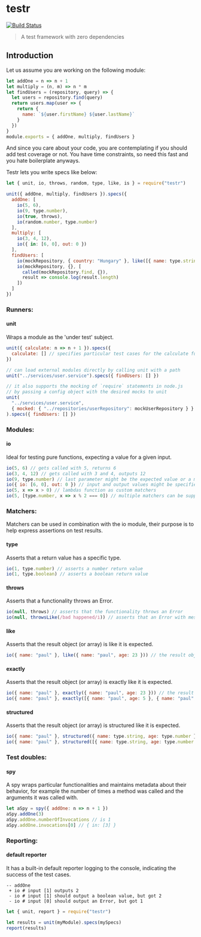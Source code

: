 # testr

[![Build Status](https://travis-ci.org/xasdx/testr.svg?branch=master)](https://travis-ci.org/xasdx/testr)

> A test framework with zero dependencies

## Introduction

Let us assume you are working on the following module:

```javascript
let addOne = n => n + 1
let multiply = (n, m) => n * m
let findUsers = (repository, query) => {
  let users = repository.find(query)
  return users.map(user => {
    return {
      name: `${user.firstName} ${user.lastName}`
    }
  })
}
module.exports = { addOne, multiply, findUsers }
```

And since you care about your code, you are contemplating if you should add test coverage or not.
You have time constraints, so need this fast and you hate boilerplate anyways.

Testr lets you write specs like below:

```javascript
let { unit, io, throws, random, type, like, is } = require("testr")

unit({ addOne, multiply, findUsers }).specs({
  addOne: [
    io(5, 6),
    io(9, type.number),
    io(true, throws),
    io(random.number, type.number)
  ],
  multiply: [
    io(3, 4, 12),
    io({ in: [6, 0], out: 0 })
  ],
  findUsers: [
    io(mockRepository, { country: "Hungary" }, like([{ name: type.string }])),
    io(mockRepository, {}, [
      called(mockRepository.find, {}),
      result => console.log(result.length)
    ])
  ]
})
```

### Runners:

#### unit

Wraps a module as the 'under test' subject.

```javascript
unit({ calculate: n => n + 1 }).specs({
  calculate: [] // specifies particular test cases for the calculate functionality
})

// can load external modules directly by calling unit with a path
unit("../services/user.service").specs({ findUsers: [] })

// it also supports the mocking of `require` statements in node.js
// by passing a config object with the desired mocks to unit
unit(
  "../services/user.service",
  { mocked: { "../repositories/userRepository": mockUserRepository } }
).specs({ findUsers: [] })
```

### Modules:

#### io

Ideal for testing pure functions, expecting a value for a given input.

```javascript
io(5, 6) // gets called with 5, returns 6
io(3, 4, 12) // gets called with 3 and 4, outputs 12
io(9, type.number) // last parameter might be the expected value or a matcher (like type.number)
io({ io: [6, 0], out: 0 }) // input and output values might be specified more explicitly by passing an object
io(5, x => x > 0) // lambdas function as custom matchers
io(5, [type.number, x => x % 2 === 0]) // multiple matchers can be supplied in an array
```

### Matchers:

Matchers can be used in combination with the io module, their purpose is to help express assertions on test results.

#### type

Asserts that a return value has a specific type.

```javascript
io(1, type.number) // asserts a number return value
io(1, type.boolean) // asserts a boolean return value
```

#### throws

Asserts that a functionality throws an Error.

```javascript
io(null, throws) // asserts that the functionality throws an Error
io(null, throwsLike(/bad happened/i)) // asserts that an Error with message containing 'bad happened' was thrown
```

#### like

Asserts that the result object (or array) is like it is expected.

```javascript
io({ name: "paul" }, like({ name: "paul", age: 23 })) // the result object contains the specified properties with exact values
```

#### exactly

Asserts that the result object (or array) is exactly like it is expected.

```javascript
io({ name: "paul" }, exactly({ name: "paul", age: 23 })) // the result object contains only the specified properties with exact values
io({ name: "paul" }, exactly([{ name: "paul", age: 5 }, { name: "paul", age: 6 }])) // the result array contains the exact values
```

#### structured

Asserts that the result object (or array) is structured like it is expected.

```javascript
io({ name: "paul" }, structured({ name: type.string, age: type.number })) // the result is an object with exactly two properties
io({ name: "paul" }, structured([{ name: type.string, age: type.number }])) // the result is an array containing object with the specified schema
```

### Test doubles:

#### spy

A spy wraps particular functionalities and maintains metadata about their behavior,
for example the number of times a method was called and the arguments it was called with.

```javascript
let aSpy = spy({ addOne: n => n + 1 })
aSpy.addOne(3)
aSpy.addOne.numberOfInvocations // is 1
aSpy.addOne.invocations[0] // { in: [3] }
```

### Reporting:

#### default reporter

It has a built-in default reporter logging to the console, indicating the success of the test cases.

```
-- addOne
 + io # input [1] outputs 2
 - io # input [1] should output a boolean value, but got 2
 - io # input [0] should output an Error, but got 1
```

```javascript
let { unit, report } = require("testr")

let results = unit(myModule).specs(mySpecs)
report(results)
```


